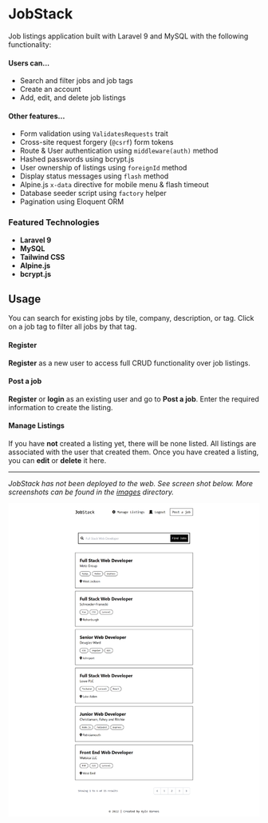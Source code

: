 # JobStack
Job listings application built with Laravel 9 and MySQL with the following functionality:

#### Users can...
* Search and filter jobs and job tags
* Create an account
* Add, edit, and delete job listings
#### Other features...
* Form validation using `ValidatesRequests` trait
* Cross-site request forgery (`@csrf`) form tokens
* Route & User authentication using `middleware(auth)` method
* Hashed passwords using bcrypt.js 
* User ownership of listings using `foreignId` method
* Display status messages using `flash` method
* Alpine.js `x-data` directive for mobile menu &amp; flash timeout
* Database seeder script using `factory` helper
* Pagination using Eloquent ORM

### Featured Technologies
* **Laravel 9**
* **MySQL**
* **Tailwind CSS**
* **Alpine.js**
* **bcrypt.js**

## Usage

You can search for existing jobs by tile, company, description, or tag. Click on a job tag to filter all jobs by that tag.

#### Register

**Register** as a new user to access full CRUD functionality over job listings.

#### Post a job
**Register** or **login** as an existing user and go to **Post a job**. Enter the required information to create the listing.

#### Manage Listings
If you have **not** created a listing yet, there will be none listed. All listings are associated with the user that created them.
Once you have created a listing, you can **edit** or **delete** it here.

---
_JobStack has not been deployed to the web. See screen shot below. More screenshots can be found in the [images](https://github.com/kylewb94/jobstack/blob/master/public/images/) directory._

![Home Page](https://github.com/kylewb94/jobstack/blob/master/public/images/index_1366-768.png?raw=true)
